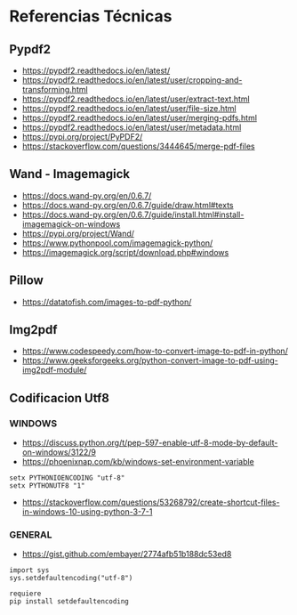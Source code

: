 # Referencias Técnicas

## Pypdf2
+ https://pypdf2.readthedocs.io/en/latest/
+ https://pypdf2.readthedocs.io/en/latest/user/cropping-and-transforming.html
+ https://pypdf2.readthedocs.io/en/latest/user/extract-text.html
+ https://pypdf2.readthedocs.io/en/latest/user/file-size.html
+ https://pypdf2.readthedocs.io/en/latest/user/merging-pdfs.html
+ https://pypdf2.readthedocs.io/en/latest/user/metadata.html
+ https://pypi.org/project/PyPDF2/
+ https://stackoverflow.com/questions/3444645/merge-pdf-files

## Wand - Imagemagick
+ https://docs.wand-py.org/en/0.6.7/
+ https://docs.wand-py.org/en/0.6.7/guide/draw.html#texts
+ https://docs.wand-py.org/en/0.6.7/guide/install.html#install-imagemagick-on-windows
+ https://pypi.org/project/Wand/
+ https://www.pythonpool.com/imagemagick-python/
+ https://imagemagick.org/script/download.php#windows

## Pillow

+ https://datatofish.com/images-to-pdf-python/

## Img2pdf

+ https://www.codespeedy.com/how-to-convert-image-to-pdf-in-python/
+ https://www.geeksforgeeks.org/python-convert-image-to-pdf-using-img2pdf-module/

## Codificacion Utf8

### WINDOWS

+ https://discuss.python.org/t/pep-597-enable-utf-8-mode-by-default-on-windows/3122/9
+ https://phoenixnap.com/kb/windows-set-environment-variable

```
setx PYTHONIOENCODING "utf-8"
setx PYTHONUTF8 "1"
```

+ https://stackoverflow.com/questions/53268792/create-shortcut-files-in-windows-10-using-python-3-7-1


### GENERAL

+ https://gist.github.com/embayer/2774afb51b188dc53ed8

```
import sys
sys.setdefaultencoding("utf-8")

requiere
pip install setdefaultencoding
```
